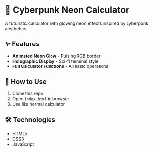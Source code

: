 # 🔮 Cyberpunk Neon Calculator

A futuristic calculator with glowing neon effects inspired by cyberpunk aesthetics.

## ✨ Features
- **Animated Neon Glow** - Pulsing RGB border
- **Holographic Display** - Sci-fi terminal style
- **Full Calculator Functions** - All basic operations

## 🚀 How to Use
1. Clone this repo
2. Open `index.html` in browser
3. Use like normal calculator

## 🛠️ Technologies
- HTML5
- CSS3
- JavaScript
